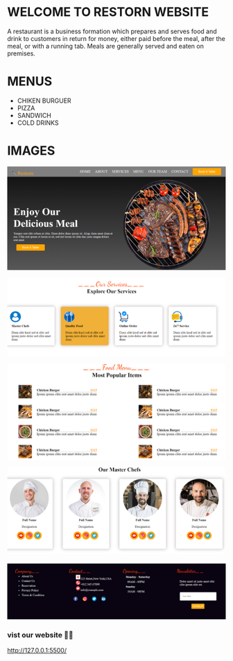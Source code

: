 # WELCOME TO RESTORN WEBSITE
A restaurant is a business formation which prepares and serves food and drink to customers in return for money, either paid before the meal, after the meal, or with a running tab. Meals are generally served and eaten on premises.
# MENUS
* CHIKEN BURGUER
* PIZZA
* SANDWICH
* COLD DRINKS
# IMAGES
![alt text](image-8.png)

![alt text](image-1.png)

![alt text](image-3.png)

![alt text](image-4.png)

![alt text](image-7.png)
 
 ### vist our website 🤗🤗
 http://127.0.0.1:5500/



